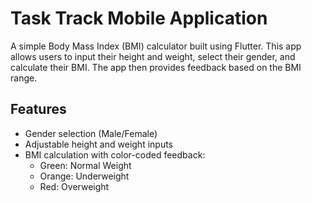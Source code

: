 # Task Track Mobile Application

A simple Body Mass Index (BMI) calculator built using Flutter. This app allows users to input their height and weight, select their gender, and calculate their BMI. The app then provides feedback based on the BMI range.

## Features

- Gender selection (Male/Female)
- Adjustable height and weight inputs
- BMI calculation with color-coded feedback:
  - Green: Normal Weight
  - Orange: Underweight
  - Red: Overweight
